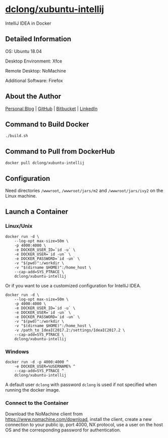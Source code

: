 # [dclong/xubuntu-intellij](https://hub.docker.com/r/dclong/xubuntu-intellij/)

IntelliJ IDEA in Docker

## Detailed Information

OS: Ubuntu 18.04

Desktop Environment: Xfce

Remote Desktop: NoMachine

Additional Software: Firefox

## About the Author

[Personal Blog](http://www.legendu.net)   |   [GitHub](https://github.com/dclong)   |   [Bitbucket](https://bitbucket.org/dclong/)   |   [LinkedIn](http://www.linkedin.com/in/ben-chuanlong-du-1239b221/)


## Command to Build Docker

```
./build.sh
```

## Command to Pull from DockerHub

```
docker pull dclong/xubuntu-intellij
```

## Configuration

Need directories `/wwwroot`, `/wwwroot/jars/m2` and `/wwwroot/jars/ivy2` 
on the Linux machine.

## Launch a Container

### Linux/Unix
```
docker run -d \
    --log-opt max-size=50m \
    -p 4000:4000 \
    -e DOCKER_USER_ID=`id -u` \
    -e DOCKER_USER=`id -un` \
    -e DOCKER_PASSWORD=`id -un` \
    -v "$(pwd)":/workdir \
    -v "$(dirname $HOME)":/home_host \
    --cap-add=SYS_PTRACE \
    dclong/xubuntu-intellij
```
Or if you want to use a customized configuration for IntelliJ IDEA.
```
docker run -d \
    --log-opt max-size=50m \
    -p 4000:4000 \
    -e DOCKER_USER_ID=`id -u` \
    -e DOCKER_USER=`id -un` \
    -e DOCKER_PASSWORD=`id -un` \
    -v "$(pwd)":/workdir \
    -v "$(dirname $HOME)":/home_host \
    -v /path_to_IdeaIC2017.2:/settings/IdeaIC2017.2 \
    --cap-add=SYS_PTRACE \
    dclong/xubuntu-intellij
```

### Windows 
```
docker run -d -p 4000:4000 ^
    -e DOCKER_USER=%USERNAME% ^
    --cap-add=SYS_PTRACE ^
    dclong/xubuntu-intellij
```

A default user `dclong` with password `dclong` is used if not specified when running the docker image.

### Connect to the Container

Download the NoMachine client from <https://www.nomachine.com/download>, 
install the client, 
create a new connection to your public ip, port 4000, NX protocol, 
use a user on the host OS and the corresponding password for authentication. 
